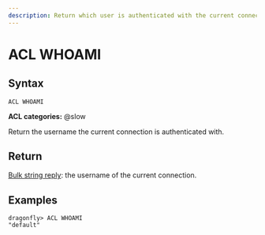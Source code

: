 ```yaml
---
description: Return which user is authenticated with the current connection
---
```


# ACL WHOAMI

## Syntax

    ACL WHOAMI

**ACL categories:** @slow

Return the username the current connection is authenticated with.

## Return

[Bulk string reply](https://redis.io/docs/reference/protocol-spec#resp-simple-strings): the username of the current connection.

## Examples

```shell
dragonfly> ACL WHOAMI
"default"
```

